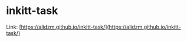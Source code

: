 # inkitt-task

Link: [https://alidzm.github.io/inkitt-task/](https://alidzm.github.io/inkitt-task/)
